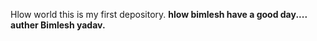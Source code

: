 Hlow world
this is my first depository.
<b>
hlow bimlesh have a good day....
<b>
auther Bimlesh yadav.

